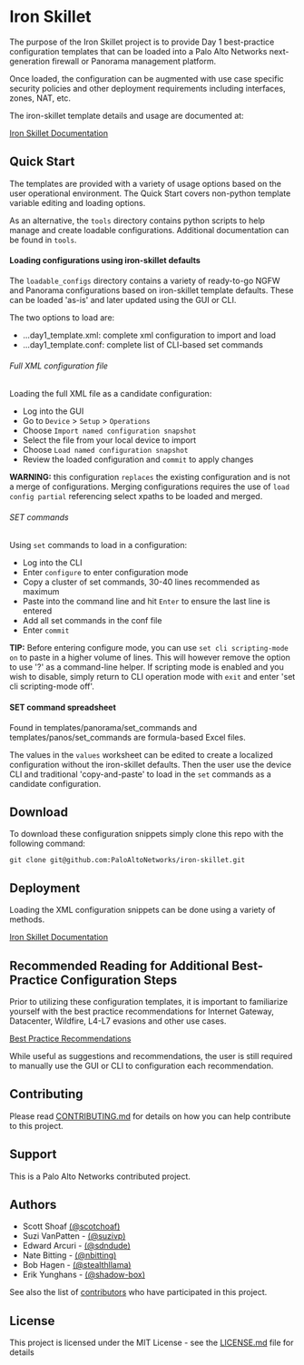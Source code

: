 # Iron Skillet
The purpose of the Iron Skillet project is to provide Day 1 best-practice
configuration templates that can be loaded into a Palo Alto Networks
next-generation firewall or Panorama management platform.

Once loaded, the configuration can be augmented with use case specific
security policies and other deployment requirements including interfaces,
zones, NAT, etc.

The iron-skillet template details and usage are documented at:

[Iron Skillet Documentation](https://iron-skillet.readthedocs.io/en/panos_v8.1/)

## Quick Start
The templates are provided with a variety of usage options based
on the user operational environment. The Quick Start covers non-python
template variable editing and loading options.

As an alternative, the `tools` directory contains python scripts to help
manage and create loadable configurations. Additional documentation can be
found in `tools`.

#### Loading configurations using iron-skillet defaults
The `loadable_configs` directory contains a variety of ready-to-go
NGFW and Panorama configurations based on iron-skillet template defaults.
These can be loaded 'as-is' and later updated using the GUI or CLI.

The two options to load are:

* ...day1_template.xml: complete xml configuration to import and load
* ...day1_template.conf: complete list of CLI-based set commands

###### Full XML configuration file
Loading the full XML file as a candidate configuration:

* Log into the GUI
* Go to `Device` > `Setup` > `Operations`
* Choose `Import named configuration snapshot`
* Select the file from your local device to import
* Choose `Load named configuration snapshot`
* Review the loaded configuration and `commit` to apply changes

**WARNING:** this configuration `replaces` the existing configuration and
is not a merge of configurations. Merging configurations requires the
use of `load config partial` referencing select xpaths to be loaded and merged.

###### SET commands
Using `set` commands to load in a configuration:

* Log into the CLI
* Enter `configure` to enter configuration mode
* Copy a cluster of set commands, 30-40 lines recommended as maximum
* Paste into the command line and hit `Enter` to ensure the last line is entered
* Add all set commands in the conf file
* Enter `commit`

**TIP:** Before entering configure mode, you can use `set cli scripting-mode on`
to paste in a higher volume of lines. This will however remove the option to
use '?' as a command-line helper. If scripting mode is enabled and you wish
to disable, simply return to CLI operation mode with `exit` and enter
'set cli scripting-mode off'.


#### SET command spreadsheet
Found in templates/panorama/set_commands and templates/panos/set_commands
are formula-based Excel files.

The values in the `values` worksheet can be edited to create a
localized configuration without the iron-skillet defaults. Then the user
use the device CLI and traditional 'copy-and-paste' to load in the
`set` commands as a candidate configuration.




## Download
To download these configuration snippets simply clone this repo with the following command:

```
git clone git@github.com:PaloAltoNetworks/iron-skillet.git
```

## Deployment
Loading the XML configuration snippets can be done using a variety of methods.


[Iron Skillet Documentation](https://iron-skillet.readthedocs.io/en/panos_v8.0/)

## Recommended Reading for Additional Best-Practice Configuration Steps

Prior to utilizing these configuration templates, it is important to
familiarize yourself with the best practice recommendations for
Internet Gateway, Datacenter, Wildfire, L4-L7 evasions and other use cases.

[Best Practice Recommendations](https://www.paloaltonetworks.com/documentation/best-practices)

While useful as suggestions and recommendations, the user is still required to manually use the GUI or CLI to configuration each recommendation.


## Contributing
Please read [CONTRIBUTING.md](https://github.com/PaloAltoNetworks/iron-skillet/CONTRIBUTING.md) for details on how you can help contribute to this project.

## Support
This is a Palo Alto Networks contributed project.

## Authors

* Scott Shoaf [(@scotchoaf)](https://github.com/scotchoaf)
* Suzi VanPatten - [(@suzivp)](https://github.com/suzivp)
* Edward Arcuri - [(@sdndude)](https://github.com/sdndude)
* Nate Bitting - [(@nbitting)](https://github.com/nbitting)
* Bob Hagen - [(@stealthllama)](https://github.com/stealthllama)
* Erik Yunghans - [(@shadow-box)](https://github.com/shadow-box)

See also the list of [contributors](https://github.com/PaloAltoNetworks/iron-skillet/contributors) who have participated in this project.

## License

This project is licensed under the MIT License - see the [LICENSE.md](LICENSE.md) file for details

